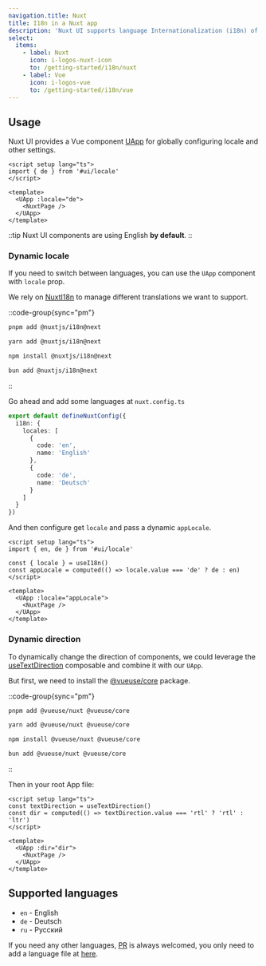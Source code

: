 ```yaml
---
navigation.title: Nuxt
title: I18n in a Nuxt app
description: 'Nuxt UI supports language Internationalization (i18n) of its components in your Nuxt application.'
select:
  items:
    - label: Nuxt
      icon: i-logos-nuxt-icon
      to: /getting-started/i18n/nuxt
    - label: Vue
      icon: i-logos-vue
      to: /getting-started/i18n/vue
---
```


## Usage

Nuxt UI provides a Vue component [UApp](/components/app) for globally configuring locale and other settings.

```vue [app.vue]
<script setup lang="ts">
import { de } from '#ui/locale'
</script>

<template>
  <UApp :locale="de">
    <NuxtPage />
  </UApp>
</template>
```

::tip
Nuxt UI components are using English **by default**.
::

### Dynamic locale

If you need to switch between languages, you can use the `UApp` component with `locale` prop.

We rely on [NuxtI18n](https://i18n.nuxtjs.org//) to manage different translations we want to support.

::code-group{sync="pm"}
```bash [pnpm]
pnpm add @nuxtjs/i18n@next
```

```bash [yarn]
yarn add @nuxtjs/i18n@next
```

```bash [npm]
npm install @nuxtjs/i18n@next
```

```bash [bun]
bun add @nuxtjs/i18n@next
```
::

Go ahead and add some languages at `nuxt.config.ts`

```ts [nuxt.config.ts]
export default defineNuxtConfig({
  i18n: {
    locales: [
      {
        code: 'en',
        name: 'English'
      },
      {
        code: 'de',
        name: 'Deutsch'
      }
    ]
  }
})
````

And then configure get `locale` and pass a dynamic `appLocale`.

```vue [app.vue]
<script setup lang="ts">
import { en, de } from '#ui/locale'

const { locale } = useI18n()
const appLocale = computed(() => locale.value === 'de' ? de : en)  
</script>

<template>
  <UApp :locale="appLocale">
    <NuxtPage />
  </UApp>
</template>
```

### Dynamic direction

To dynamically change the direction of components, we could leverage the [useTextDirection](https://vueuse.org/core/useTextDirection/) composable and combine it with our `UApp`.

But first, we need to install the [@vueuse/core](https://vueuse.org/) package.

::code-group{sync="pm"}
  ```bash [pnpm]
  pnpm add @vueuse/nuxt @vueuse/core
  ```

  ```bash [yarn]
  yarn add @vueuse/nuxt @vueuse/core
  ```

  ```bash [npm]
  npm install @vueuse/nuxt @vueuse/core
  ```

  ```bash [bun]
  bun add @vueuse/nuxt @vueuse/core
  ```
::

Then in your root App file:

```vue [app.vue]
<script setup lang="ts">
const textDirection = useTextDirection()
const dir = computed(() => textDirection.value === 'rtl' ? 'rtl' : 'ltr')
</script>

<template>
  <UApp :dir="dir">
    <NuxtPage />
  </UApp>
</template>
```

## Supported languages

<!-- TODO: add auto generating language list https://github.com/nuxt/ui/issues/2565 -->
* `en` - English
* `de` - Deutsch
* `ru` - Русский

If you need any other languages, [PR](https://github.com/nuxt/ui/pulls) is always welcomed, you only need to add a language file at [here](https://github.com/nuxt/ui/tree/v3/src/runtime/locale).
